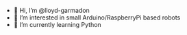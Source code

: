 - 👋 Hi, I’m @lloyd-garmadon
- 👀 I’m interested in small Arduino/RaspberryPi based robots
- 🌱 I’m currently learning Python

<!---
lloyd-garmadon/lloyd-garmadon is a ✨ special ✨ repository because its `README.md` (this file) appears on your GitHub profile.
You can click the Preview link to take a look at your changes.
--->
